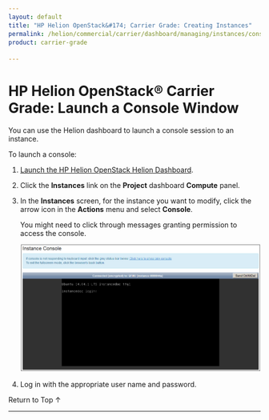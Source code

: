 ```yaml
---
layout: default
title: "HP Helion OpenStack&#174; Carrier Grade: Creating Instances"
permalink: /helion/commercial/carrier/dashboard/managing/instances/console/
product: carrier-grade

---
```

<!--UNDER REVISION-->

<script>

function PageRefresh {
onLoad="window.refresh"
}

PageRefresh();

</script>

<!--
<p style="font-size: small;"> <a href="/helion/commercial/carrier/ga1/install/">&#9664; PREV</a> | <a href="/helion/commercial/carrier/ga1/install-overview/">&#9650; UP</a> | <a href="/helion/commercial/carrier/ga1/">NEXT &#9654;</a></p> 
-->

# HP Helion OpenStack&#174; Carrier Grade: Launch a Console Window

You can use the Helion dashboard to launch a console session to an instance.

To launch a console:

1. [Launch the HP Helion OpenStack Helion Dashboard](/helion/openstack/carrier/dashboard/login/).

2. Click the **Instances** link on the **Project** dashboard **Compute** panel.

3. In the **Instances** screen, for the instance you want to modify, click the arrow icon in the **Actions** menu and select **Console**.

	You might need to click through messages granting permission to access the console. 

	<img src="media/CGH-Helion-Instance-Launch-Console.png" width="500">

4. Log in with the appropriate user name and password.

<a href="#top" style="padding:14px 0px 14px 0px; text-decoration: none;"> Return to Top &#8593; </a>


----
